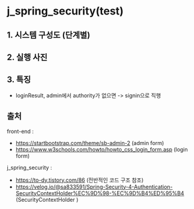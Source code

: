 # j_spring_security(test)

## 1. 시스템 구성도 (단계별)
## 2. 실행 사진
## 3. 특징
 - loginResult, admin에서 authority가 없으면 -> signin으로 직행

## 출처

front-end : 
- https://startbootstrap.com/theme/sb-admin-2 (admin form)
- https://www.w3schools.com/howto/howto_css_login_form.asp (login form)

j_spring_security : 
- https://to-dy.tistory.com/86 (전반적인 코드 구조 참조)
- https://velog.io/@sa833591/Spring-Security-4-Authentication-SecurityContextHolder%EC%9D%98-%EC%9D%B4%ED%95%B4 (SecurityContextHolder )


 
